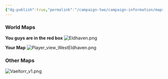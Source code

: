 ```yaml
---
{"dg-publish":true,"permalink":"/campaign-two/campaign-information/maps/"}
---
```


### World Maps
**You guys are in the red box**
![Eldhaven.png](/img/user/Campaign%20Two/x_images/Eldhaven.png)

**Your Map**
![Player_view_WestEldhaven.png](/img/user/Campaign%20Two/x_images/Player_view_WestEldhaven.png)
### Other Maps
![Vaeltorr_v1.png](/img/user/Campaign%20Two/x_images/Vaeltorr_v1.png)